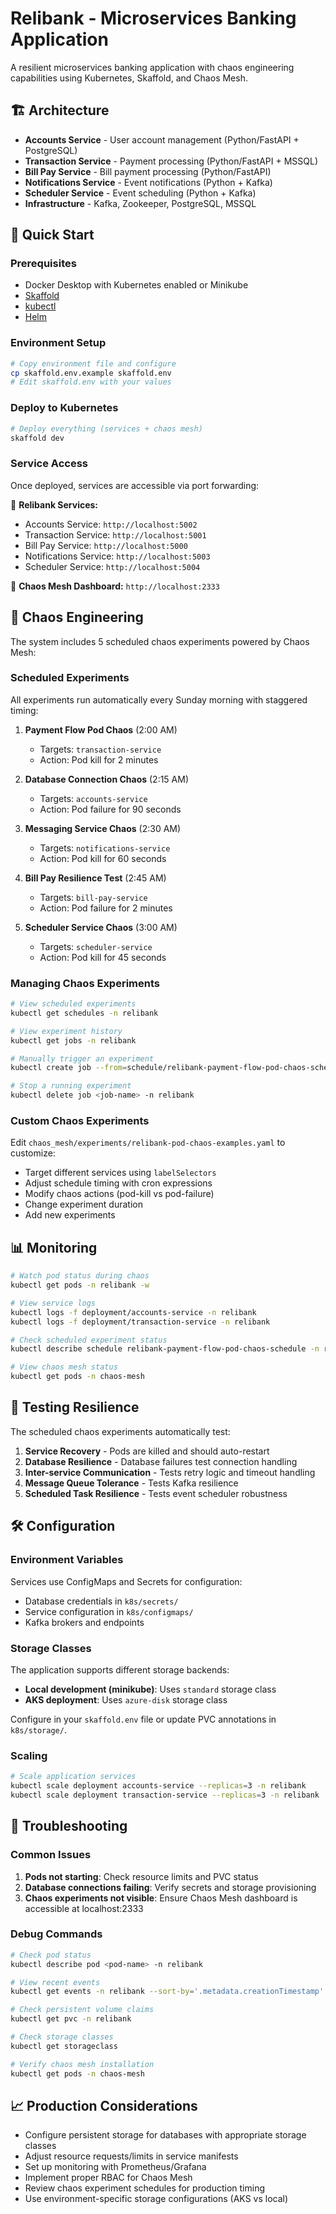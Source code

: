 # Relibank - Microservices Banking Application

A resilient microservices banking application with chaos engineering capabilities using Kubernetes, Skaffold, and Chaos Mesh.

## 🏗️ Architecture

- **Accounts Service** - User account management (Python/FastAPI + PostgreSQL)
- **Transaction Service** - Payment processing (Python/FastAPI + MSSQL)
- **Bill Pay Service** - Bill payment processing (Python/FastAPI)
- **Notifications Service** - Event notifications (Python + Kafka)
- **Scheduler Service** - Event scheduling (Python + Kafka)
- **Infrastructure** - Kafka, Zookeeper, PostgreSQL, MSSQL

## 🚀 Quick Start

### Prerequisites

- Docker Desktop with Kubernetes enabled or Minikube
- [Skaffold](https://skaffold.dev/docs/install/)
- [kubectl](https://kubernetes.io/docs/tasks/tools/)
- [Helm](https://helm.sh/docs/intro/install/)

### Environment Setup

```bash
# Copy environment file and configure
cp skaffold.env.example skaffold.env
# Edit skaffold.env with your values
```

### Deploy to Kubernetes

```bash
# Deploy everything (services + chaos mesh)
skaffold dev
```

### Service Access

Once deployed, services are accessible via port forwarding:

🏦 **Relibank Services:**
- Accounts Service: `http://localhost:5002`
- Transaction Service: `http://localhost:5001` 
- Bill Pay Service: `http://localhost:5000`
- Notifications Service: `http://localhost:5003`
- Scheduler Service: `http://localhost:5004`

🔬 **Chaos Mesh Dashboard:** `http://localhost:2333`

## 🔬 Chaos Engineering

The system includes 5 scheduled chaos experiments powered by Chaos Mesh:

### Scheduled Experiments

All experiments run automatically every Sunday morning with staggered timing:

1. **Payment Flow Pod Chaos** (2:00 AM)
   - Targets: `transaction-service`
   - Action: Pod kill for 2 minutes

2. **Database Connection Chaos** (2:15 AM) 
   - Targets: `accounts-service`
   - Action: Pod failure for 90 seconds

3. **Messaging Service Chaos** (2:30 AM)
   - Targets: `notifications-service` 
   - Action: Pod kill for 60 seconds

4. **Bill Pay Resilience Test** (2:45 AM)
   - Targets: `bill-pay-service`
   - Action: Pod failure for 2 minutes

5. **Scheduler Service Chaos** (3:00 AM)
   - Targets: `scheduler-service`
   - Action: Pod kill for 45 seconds

### Managing Chaos Experiments

```bash
# View scheduled experiments
kubectl get schedules -n relibank

# View experiment history
kubectl get jobs -n relibank

# Manually trigger an experiment
kubectl create job --from=schedule/relibank-payment-flow-pod-chaos-schedule manual-test-$(date +%s) -n relibank

# Stop a running experiment
kubectl delete job <job-name> -n relibank
```

### Custom Chaos Experiments

Edit `chaos_mesh/experiments/relibank-pod-chaos-examples.yaml` to customize:
- Target different services using `labelSelectors`
- Adjust schedule timing with cron expressions
- Modify chaos actions (pod-kill vs pod-failure)
- Change experiment duration
- Add new experiments

## 📊 Monitoring

```bash
# Watch pod status during chaos
kubectl get pods -n relibank -w

# View service logs
kubectl logs -f deployment/accounts-service -n relibank
kubectl logs -f deployment/transaction-service -n relibank

# Check scheduled experiment status
kubectl describe schedule relibank-payment-flow-pod-chaos-schedule -n relibank

# View chaos mesh status
kubectl get pods -n chaos-mesh
```

## 🎯 Testing Resilience

The scheduled chaos experiments automatically test:

1. **Service Recovery** - Pods are killed and should auto-restart
2. **Database Resilience** - Database failures test connection handling  
3. **Inter-service Communication** - Tests retry logic and timeout handling
4. **Message Queue Tolerance** - Tests Kafka resilience
5. **Scheduled Task Resilience** - Tests event scheduler robustness

## 🛠️ Configuration

### Environment Variables

Services use ConfigMaps and Secrets for configuration:
- Database credentials in `k8s/secrets/`
- Service configuration in `k8s/configmaps/`
- Kafka brokers and endpoints

### Storage Classes

The application supports different storage backends:
- **Local development (minikube)**: Uses `standard` storage class
- **AKS deployment**: Uses `azure-disk` storage class

Configure in your `skaffold.env` file or update PVC annotations in `k8s/storage/`.

### Scaling

```bash
# Scale application services
kubectl scale deployment accounts-service --replicas=3 -n relibank
kubectl scale deployment transaction-service --replicas=3 -n relibank
```

## 🔧 Troubleshooting

### Common Issues

1. **Pods not starting**: Check resource limits and PVC status
2. **Database connections failing**: Verify secrets and storage provisioning
3. **Chaos experiments not visible**: Ensure Chaos Mesh dashboard is accessible at localhost:2333

### Debug Commands

```bash
# Check pod status
kubectl describe pod <pod-name> -n relibank

# View recent events
kubectl get events -n relibank --sort-by='.metadata.creationTimestamp'

# Check persistent volume claims
kubectl get pvc -n relibank

# Check storage classes
kubectl get storageclass

# Verify chaos mesh installation
kubectl get pods -n chaos-mesh
```

## 📈 Production Considerations

- Configure persistent storage for databases with appropriate storage classes
- Adjust resource requests/limits in service manifests
- Set up monitoring with Prometheus/Grafana
- Implement proper RBAC for Chaos Mesh
- Review chaos experiment schedules for production timing
- Use environment-specific storage configurations (AKS vs local)
